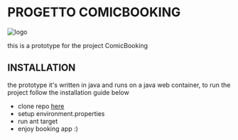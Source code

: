 # PROGETTO COMICBOOKING


![logo](https://github.com/carnivuth/comicBooking/blob/main/web/view/media/comic1.png) 

this is a prototype for the project ComicBooking 

## INSTALLATION

the prototype it's written in java and runs on a java web container, to run the project follow the installation guide below 

* clone repo [here](https://github.com/carnivuth/comicBooking.git)
* setup environment.properties 
* run ant target
* enjoy booking app :)

